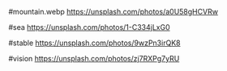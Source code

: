 #mountain.webp
https://unsplash.com/photos/a0U58gHCVRw

#sea
https://unsplash.com/photos/1-C334jLxG0

#stable
https://unsplash.com/photos/9wzPn3irQK8

#vision
https://unsplash.com/photos/zj7RXPg7yRU